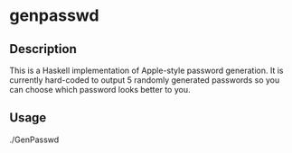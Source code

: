# genpasswd

Description
-----------
This is a Haskell implementation of Apple-style password generation. It is currently hard-coded to output 5 randomly generated passwords so you can choose which password looks better to you.

Usage
-----
./GenPasswd
